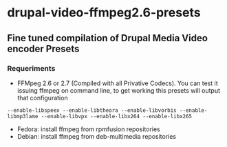 # drupal-video-ffmpeg2.6-presets #

## Fine tuned compilation of Drupal Media Video encoder Presets ##

### Requeriments ###
- FFMpeg 2.6 or 2.7 (Compiled with all Privative Codecs). You can test it issuing ffmpeg on command line, to get working this presets will output that configuration
```
--enable-libspeex --enable-libtheora --enable-libvorbis --enable-libmp3lame --enable-libvpx --enable-libx264 --enable-libx265
```
- Fedora: install ffmpeg from rpmfusion repositories
- Debian: install ffmpeg from deb-multimedia repositories
